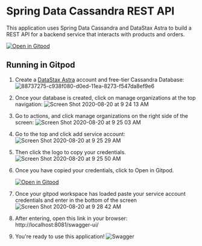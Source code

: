 # Spring Data Cassandra REST API

This application uses Spring Data Cassandra and DataStax Astra to build a REST API for a backend service that interacts with products and orders.

[![Open in Gitpod](https://gitpod.io/button/open-in-gitpod.svg)](https://gitpod.io/#https://github.com/DataStax-Examples/spring-data-starter)

## Running in Gitpod

1. Create a [DataStax Astra](https://astra.datastax.com/) account and free-tier Cassandra Database: 
   ![88737275-c938f080-d0ed-11ea-8273-f547da8ef9e6](https://user-images.githubusercontent.com/69874632/90799424-0f860780-e2c8-11ea-962e-ad43ebafc085.png)
   
2. Once your database is created, click on manage organizations at the top navigation: 
   ![Screen Shot 2020-08-20 at 9 24 13 AM](https://user-images.githubusercontent.com/69874632/90799837-a5ba2d80-e2c8-11ea-8104-35ef6c0723ef.png)
  
  
3. Go to actions, and click manage organizations on the right side of the screen: 
   ![Screen Shot 2020-08-20 at 9 25 03 AM](https://user-images.githubusercontent.com/69874632/90801603-faf73e80-e2ca-11ea-8bab-dc82baf0c4ae.png)
   
4. Go to the top and click add service account: 
   ![Screen Shot 2020-08-20 at 9 25 29 AM](https://user-images.githubusercontent.com/69874632/90801716-1cf0c100-e2cb-11ea-938b-85709cad8ce0.png)

5. Then click the logo to copy your credentials. 
   ![Screen Shot 2020-08-20 at 9 25 50 AM](https://user-images.githubusercontent.com/69874632/90801796-3560db80-e2cb-11ea-8c1d-4387ca9809a4.png)

6. Once you have copied your credentials, click to Open in Gitpod.

   [![Open in Gitpod](https://gitpod.io/button/open-in-gitpod.svg)](https://gitpod.io/#https://github.com/DataStax-Examples/spring-data-starter)
   
7. Once your gitpod workspace has loaded paste your service account credentials and enter in the bottom of the screen 
   ![Screen Shot 2020-08-20 at 9 28 42 AM](https://user-images.githubusercontent.com/69874632/90801910-5e816c00-e2cb-11ea-874b-fb64ee7a26ae.png)

8. After entering, open this link in your browser: http://localhost:8081/swagger-ui/

9. You're ready to use this application! 
   ![Swagger](https://github.com/DataStax-Examples/spring-data-starter/blob/master/doc/pics/spring-data-swagger-ui.png?raw=true)
